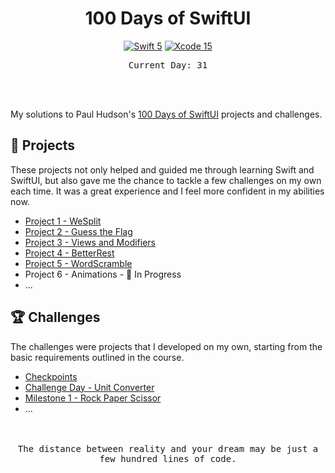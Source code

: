 <div align="center">
  <h1>100 Days of SwiftUI</h1>

[![Swift 5](https://img.shields.io/badge/Swift-5-orange?style=flat&logo=swift)](https://developer.apple.com/swift/) [![Xcode 15](https://img.shields.io/badge/Xcode-15-007ACC?style=flat&logo=Xcode&logoColor=blue)](https://developer.apple.com/xcode/)

<samp>Current Day: 31</samp>  
</div>

<br/>
<br/>

My solutions to Paul Hudson's [100 Days of SwiftUI](https://www.hackingwithswift.com/100/swiftui) projects and challenges.

## 🔖 Projects

These projects not only helped and guided me through learning Swift and SwiftUI, but also gave me the chance to tackle a few challenges on my own each time. It was a great experience and I feel more confident in my abilities now.

- [Project 1 - WeSplit](/01%20-%20WeSplit/)
- [Project 2 - Guess the Flag](/03%20-%20Guess%20the%20Flag/)
- [Project 3 - Views and Modifiers](/04%20-%20Views%20and%20Modifiers/)
- [Project 4 - BetterRest](/06%20-%20BetterRest/)
- [Project 5 - WordScramble](/07%20-%20WordScramble/)
- Project 6 - Animations - 🚧 In Progress
- ...

## 🏆 Challenges

The challenges were projects that I developed on my own, starting from the basic requirements outlined in the course.

- [Checkpoints](/00%20-%20Checkpoint/)
- [Challenge Day - Unit Converter](/02%20-%20Challenge%20Day/)
- [Milestone 1 - Rock Paper Scissor](/05%20-%20Milestone%201/)
- ...

<br />
<br />

<div align="center">
<samp>The distance between reality and your dream may be just a few hundred lines of code.<samp>
</div>
